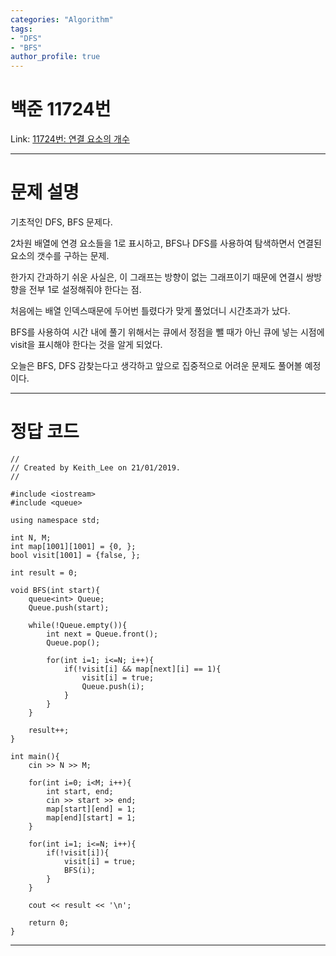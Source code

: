 ```yaml
---
categories: "Algorithm"
tags:
- "DFS"
- "BFS"
author_profile: true
---
```

# 백준 11724번
Link: [11724번: 연결 요소의 개수][BOJLink]

[BOJLink]: https://www.acmicpc.net/problem/11724
<hr/>

# 문제 설명
기초적인 DFS, BFS 문제다.

2차원 배열에 연경 요소들을 1로 표시하고, BFS나 DFS를 사용하여 탐색하면서 연결된 요소의 갯수를 구하는 문제.

한가지 간과하기 쉬운 사실은, 이 그래프는 방향이 없는 그래프이기 때문에 연결시 쌍방향을 전부 1로 설정해줘야 한다는 점.

처음에는 배열 인덱스때문에 두어번 틀렸다가 맞게 풀었더니 시간초과가 났다.

BFS를 사용하여 시간 내에 풀기 위해서는 큐에서 정점을 뺄 때가 아닌 큐에 넣는 시점에 visit을 표시해야 한다는 것을 알게 되었다.

오늘은 BFS, DFS 감찾는다고 생각하고 앞으로 집중적으로 어려운 문제도 풀어볼 예정이다.
<hr/>

# 정답 코드
```
//
// Created by Keith_Lee on 21/01/2019.
//

#include <iostream>
#include <queue>

using namespace std;

int N, M;
int map[1001][1001] = {0, };
bool visit[1001] = {false, };

int result = 0;

void BFS(int start){
    queue<int> Queue;
    Queue.push(start);

    while(!Queue.empty()){
        int next = Queue.front();
        Queue.pop();

        for(int i=1; i<=N; i++){
            if(!visit[i] && map[next][i] == 1){
                visit[i] = true;
                Queue.push(i);
            }
        }
    }

    result++;
}

int main(){
    cin >> N >> M;

    for(int i=0; i<M; i++){
        int start, end;
        cin >> start >> end;
        map[start][end] = 1;
        map[end][start] = 1;
    }

    for(int i=1; i<=N; i++){
        if(!visit[i]){
            visit[i] = true;
            BFS(i);
        }
    }

    cout << result << '\n';

    return 0;
}
```
<hr/>
